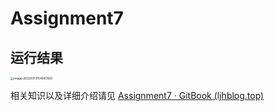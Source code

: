 # Assignment7
## 运行结果

<img src="https://gitee.com/ljh112233/whatisthis/raw/master/static/image-20220313154640560.png" alt="image-20220313154640560" style="zoom:33%;" />



相关知识以及详细介绍请见 [Assignment7 · GitBook (ljhblog.top)](https://www.ljhblog.top/CG/GAMES101/assignment7.html)



